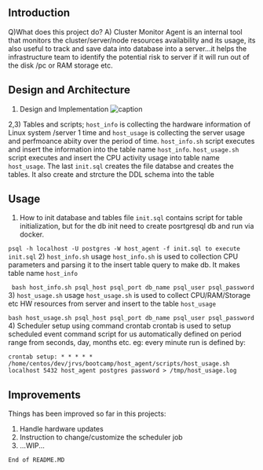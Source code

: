 ## Introduction
Q)What does this project do?
A) Cluster Monitor Agent is an internal tool that monitors the cluster/server/node resources availability   and its usage, its also useful to track and save data into database into a server...it helps the infrastructure team to identify the potential risk to server if it will run out of the disk /pc or RAM storage etc.

## Design and Architecture

1) Design and Implementation
![caption](https://github.com/sumitJRVS/linux-usage-agent/blob/master/Diagram.jpg)

2,3) Tables and scripts; `host_info` is collecting the hardware information of Linux system /server 1 time and `host_usage` is collecting the server usage and perfmoance abiity over the period of time. `host_info.sh` script executes and insert the information into the table name `host_info`. `host_usage.sh` script executes and insert the CPU activity usage into table name `host_usage`. The last `init.sql` creates the file databse and creates the tables. It also create and strcture the DDL schema into the table



## Usage
1) How to init database and tables
        file `init.sql` contains script for table initialization, but for the db init need to create posrtgresql db and run via docker.

`psql -h localhost -U postgres -W host_agent -f init.sql to execute init.sql`
2) `host_info.sh` usage
        `host_info.sh` is used to collection CPU parameters and parsing it to the insert table query to make db. It makes table name `host_info`

` bash host_info.sh psql_host psql_port db_name psql_user psql_password`
3) `host_usage.sh` usage
        `host_usage.sh` is used to collect CPU/RAM/Storage etc HW resources from  server and insert to the table `host_usage`

`bash host_usage.sh psql_host psql_port db_name psql_user psql_password`
4) Scheduler setup using command crontab
        crontab is used to setup scheduled event command script for us automatically defined on period range from seconds, day, months etc. eg: every minute run is defined by:

`crontab setup: * * * * * /home/centos/dev/jrvs/bootcamp/host_agent/scripts/host_usage.sh localhost 5432 host_agent postgres password > /tmp/host_usage.log`


## Improvements
Things has been improved so far in this projects:
1) Handle hardware updates
2) Instruction to change/customize the scheduler job
3) ...WIP...

`End of README.MD`


